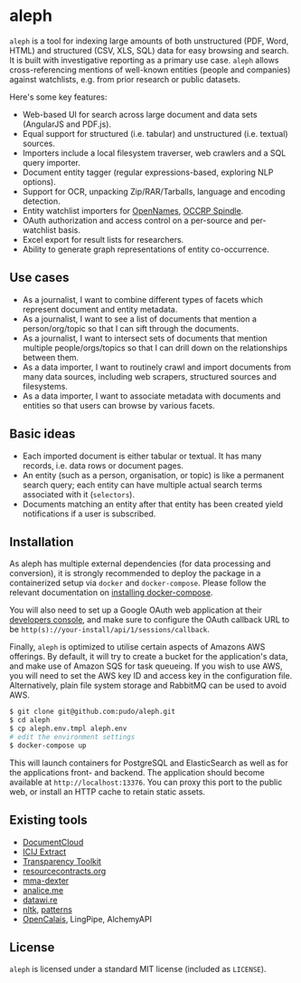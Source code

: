 # aleph

``aleph`` is a tool for indexing large amounts of both unstructured (PDF, Word, HTML) and structured (CSV, XLS, SQL) data for easy browsing and search. It is built with investigative reporting as a primary use case. ``aleph`` allows cross-referencing mentions of well-known entities (people and companies) against watchlists, e.g. from prior research or public datasets.

Here's some key features:

* Web-based UI for search across large document and data sets (AngularJS and PDF.js).
* Equal support for structured (i.e. tabular) and unstructured (i.e. textual) sources.
* Importers include a local filesystem traverser, web crawlers and a SQL query importer.
* Document entity tagger (regular expressions-based, exploring NLP options).
* Support for OCR, unpacking Zip/RAR/Tarballs, language and encoding detection.
* Entity watchlist importers for [OpenNames](http://pudo.org/material/opennames/), 
  [OCCRP Spindle](http://github.com/occrp/spindle/).
* OAuth authorization and access control on a per-source and per-watchlist basis.
* Excel export for result lists for researchers.
* Ability to generate graph representations of entity co-occurrence.


## Use cases

* As a journalist, I want to combine different types of facets which
  represent document and entity metadata.
* As a journalist, I want to see a list of documents that mention
  a person/org/topic so that I can sift through the documents.
* As a journalist, I want to intersect sets of documents that mention multiple
  people/orgs/topics so that I can drill down on the relationships between them. 
* As a data importer, I want to routinely crawl and import documents
  from many data sources, including web scrapers, structured sources and filesystems. 
* As a data importer, I want to associate metadata with documents
  and entities so that users can browse by various facets. 


## Basic ideas

* Each imported document is either tabular or textual. It has many records, i.e. data rows
  or document pages.
* An entity (such as a person, organisation, or topic) is like a permanent search query;
  each entity can have multiple actual search terms associated with it (``selectors``).
* Documents matching an entity after that entity has been created yield notifications if
  a user is subscribed.


## Installation

As aleph has multiple external dependencies (for data processing and conversion), it is
strongly recommended to deploy the package in a containerized setup via ``docker`` and
``docker-compose``. Please follow the relevant documentation on [installing docker-compose](https://docs.docker.com/compose/install/).

You will also need to set up a Google OAuth web application at their [developers console](https://console.developers.google.com/),
and make sure to configure the OAuth callback URL to be ``http(s)://your-install/api/1/sessions/callback``. 

Finally, ``aleph`` is optimized to utilise certain aspects of Amazons AWS offerings. By
default, it will try to create a bucket for the application's data, and make use of
Amazon SQS for task queueing. If you wish to use AWS, you will need to set the AWS key ID
and access key in the configuration file. Alternatively, plain file system storage and 
RabbitMQ can be used to avoid AWS.

```bash
$ git clone git@github.com:pudo/aleph.git
$ cd aleph
$ cp aleph.env.tmpl aleph.env
# edit the environment settings
$ docker-compose up
```

This will launch containers for PostgreSQL and ElasticSearch as well as for the applications
front- and backend. The application should become available at ``http://localhost:13376``.
You can proxy this port to the public web, or install an HTTP cache to retain static assets.

## Existing tools

* [DocumentCloud](https://github.com/documentcloud)
* [ICIJ Extract](https://github.com/icij/extract)
* [Transparency Toolkit](https://github.com/TransparencyToolkit)
* [resourcecontracts.org](https://github.com/developmentseed/rw-contracts)
* [mma-dexter](https://github.com/Code4SA/mma-dexter)
* [analice.me](https://github.com/hhba/mapa76)
* [datawi.re](https://github.com/pudo/datawi.re)
* [nltk](http://www.nltk.org/), [patterns](http://www.clips.ua.ac.be/pattern)
* [OpenCalais](http://www.opencalais.com/), LingPipe, AlchemyAPI

## License

``aleph`` is licensed under a standard MIT license (included as ``LICENSE``).

